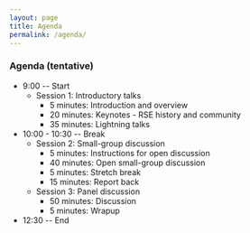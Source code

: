 ```yaml
---
layout: page
title: Agenda
permalink: /agenda/
---
```


### Agenda (tentative)

- 9:00 -- Start
    - Session 1:  Introductory talks
        - 5 minutes:  Introduction and overview
        - 20 minutes:  Keynotes - RSE history and community
        - 35 minutes:  Lightning talks
- 10:00 - 10:30 -- Break
    - Session 2:  Small-group discussion
        - 5 minutes:  Instructions for open discussion
        - 40 minutes:  Open small-group discussion
        - 5 minutes:  Stretch break
        - 15 minutes: Report back
    - Session 3:  Panel discussion
        - 50 minutes:  Discussion
        - 5 minutes:  Wrapup
- 12:30 -- End


